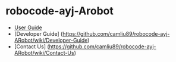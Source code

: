 robocode-ayj-Arobot
=====================

* [User Guide](https://github.com/camliu89/robocode-ayj-ARobot/wiki/User-Guide)
* [Developer Guide] (https://github.com/camliu89/robocode-ayj-ARobot/wiki/Developer-Guide)
* [Contact Us] (https://github.com/camliu89/robocode-ayj-ARobot/wiki/Contact-Us)
